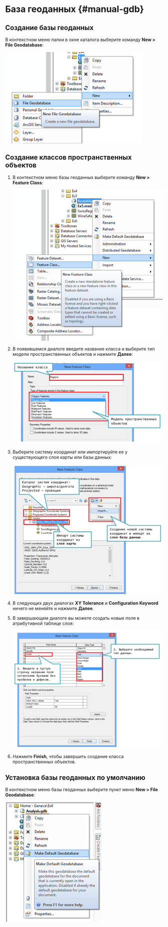 # База геоданных {#manual-gdb}

## Создание базы геоданных

В контекстном меню папки в окне каталога выберите команду **New > File Geodatabase**:

![](images/Appendix/image75.png)

## Создание классов пространственных объектов

1. В контекстном меню базы геоданных выберите команду **New > Feature Class**:

    ![](images/Appendix/image76.png)

2. В появившемся диалоге введите название класса и выберите тип модели пространственных объектов и нажмите **Далее**:

    ![](images/Appendix/image77.png)

3. Выберите систему координат или импортируйте ее у существующего слоя карты или базы данных:

    ![](images/Appendix/image78.png)

4. В следующих двух диалогах **XY Tolerance** и **Configuration Keyword** ничего не меняйте и нажмите **Далее**.

5. В завершающем диалоге вы можете создать новые поля в атрибутивной таблице слоя:

    ![](images/Appendix/image79.png)

6. Нажмите **Finish**, чтобы завершить создание класса пространственных объектов.

## Установка базы геоданных по умолчанию

В контекстном меню базы геоданных выберите пункт меню **New > File Geodatabase**:

![](images/Appendix/image80.png)
